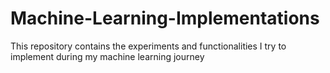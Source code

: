 # Machine-Learning-Implementations
This repository contains the experiments and functionalities I try to implement during my machine learning journey
